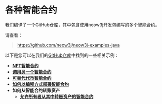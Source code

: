 # 各种智能合约

我们编译了一个GitHub仓库，其中包含使用neow3j开发包编写的多个智能合约。

请查看：

> https://github.com/neow3j/neow3j-examples-java

以下是您可以在我们的[GitHub仓库](https://github.com/neow3j/neow3j-examples-java)中找到的一些相关示例：

* [**NFT智能合约**](https://github.com/neow3j/neow3j-examples-java/blob/master/src/main/java/io/neow3j/examples/contractdevelopment/contracts/NonFungibleToken.java)
* [**调用另一个智能合约**](https://github.com/neow3j/neow3j-examples-java/blob/master/src/main/java/io/neow3j/examples/contractdevelopment/contracts/CallAnotherContract.java)
* [**可替代代币智能合约**](https://github.com/neow3j/neow3j-examples-java/blob/master/src/main/java/io/neow3j/examples/contractdevelopment/contracts/FungibleToken.java)
* [**如何以编程方式部署智能合约**](https://github.com/neow3j/neow3j-examples-java/blob/master/src/main/java/io/neow3j/examples/contractdevelopment/DeployFromFiles.java)
* **如何从智能合约转账资产**
  * [**允许所有者从其中转账资产的智能合约**](https://github.com/neow3j/neow3j-examples-java/blob/master/src/main/java/io/neow3j/examples/contractdevelopment/contracts/OnVerificationContract.java)
